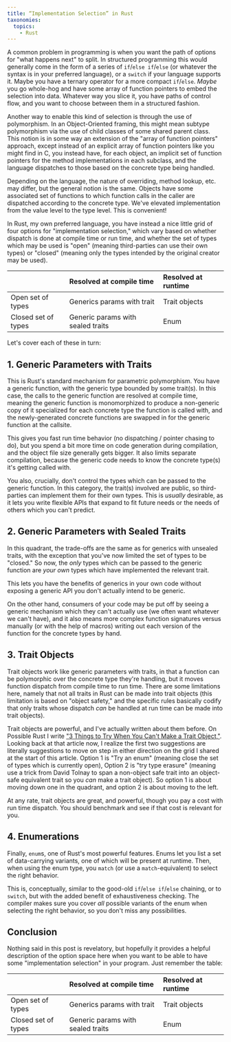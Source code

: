 ```yaml
---
title: “Implementation Selection” in Rust
taxonomies:
  topics:
    - Rust
---
```


A common problem in programming is when you want the path of options for "what happens
next" to split. In structured programming this would generally come in the form of
a series of `if`/`else if`/`else` (or whatever the syntax is in your preferred language),
or a `switch` if your language supports it. Maybe you have a ternary operator for a more
compact `if`/`else`. _Maybe_ you go whole-hog and have some array of function pointers
to embed the selection into data. Whatever way you slice it, you have paths of control
flow, and you want to choose between them in a structured fashion.

<!-- more -->

Another way to enable this kind of selection is through the use of polymorphism. In an
Object-Oriented framing, this might mean subtype polymorphism via the use of child classes
of some shared parent class. This notion is in some way an extension of the "array of
function pointers" approach, except instead of an explicit array of function pointers like
you might find in C, you instead have, for each object, an implicit set of function pointers
for the method implementations in each subclass, and the language dispatches to those
based on the concrete type being handled.

Depending on the language, the nature of overriding, method lookup, etc. may differ, but the
general notion is the same. Objects have some associated set of functions to which function
calls in the caller are dispatched according to the concrete type. We've elevated
implementation from the value level to the type level. This is convenient!

In Rust, my own preferred language, you have instead a nice little grid of four options
for "implementation selection," which vary based on whether dispatch is done at compile
time or run time, and whether the set of types which may be used is "open" (meaning
third-parties can use their own types) or "closed" (meaning only the types intended by the
original creator may be used).

|                     | Resolved at compile time          | Resolved at runtime |
|:--------------------|:----------------------------------|:--------------------|
| Open set of types   | Generics params with trait        | Trait objects       |
| Closed set of types | Generic params with sealed traits | Enum                |

Let's cover each of these in turn:

## 1. Generic Parameters with Traits

This is Rust's standard mechanism for parametric polymorphism. You have a generic function,
with the generic type bounded by some trait(s). In this case, the calls to the generic
function are resolved at compile time, meaning the generic function is monomorphized to produce
a non-generic copy of it specialized for each concrete type the function is called with,
and the newly-generated concrete functions are swapped in for the generic function at the callsite.

This gives you fast run time behavior (no dispatching / pointer chasing to do), but you
spend a bit more time on code generation during compilation, and the object file size generally
gets bigger. It also limits separate compilation, because the generic code needs to know the
concrete type(s) it's getting called with.

You also, crucially, don't control the types which can be passed to the generic function. In
this category, the trait(s) involved are public, so third-parties can implement them for their
own types. This is _usually_ desirable, as it lets you write flexible APIs that expand to fit
future needs or the needs of others which you can't predict.

## 2. Generic Parameters with Sealed Traits

In this quadrant, the trade-offs are the same as for generics with unsealed traits, with the
exception that you've now limited the set of types to be "closed." So now, the _only_ types
which can be passed to the generic function are _your own_ types which have implemented the
relevant trait.

This lets you have the benefits of generics in your own code without exposing a generic API
you don't actually intend to be generic.

On the other hand, consumers of your code may be put off by seeing a generic mechanism which
they can't actually use (we often want whatever we can't have), and it also means more complex
function signatures versus manually (or with the help of macros) writing out each version of
the function for the concrete types by hand.

## 3. Trait Objects

Trait objects work like generic parameters with traits, in that a function can be polymorphic
over the concrete type they're handling, but it moves function dispatch from compile time to
run time. There are some limitations here, namely that not all traits in Rust can be made into
trait objects (this limitation is based on "object safety," and the specific rules basically
codify that only traits whose dispatch _can_ be handled at run time can be made into trait
objects).

Trait objects are powerful, and I've actually written about them before. On Possible Rust I
write ["3 Things to Try When You Can't Make a Trait Object,"][pr_trait_object]. Looking back
at that article now, I realize the first two suggestions are literally suggestions to move
on step in either direction on the grid I shared at the start of this article. Option 1 is
"Try an enum" (meaning close the set of types which is currently open), Option 2 is
"try type erasure" (meaning use a trick from David Tolnay to span a non-object safe trait
into an object-safe equivalent trait so you _can_ make a trait object). So option 1 is
about moving down one in the quadrant, and option 2 is about moving to the left.

At any rate, trait objects are great, and powerful, though you pay a cost with run time
dispatch. You should benchmark and see if that cost is relevant for you.

## 4. Enumerations

Finally, `enum`s, one of Rust's most powerful features. Enums let you list a set of
data-carrying variants, one of which will be present at runtime. Then, when using
the enum type, you `match` (or use a `match`-equivalent) to select the right behavior.

This is, conceptually, similar to the good-old `if`/`else if`/`else` chaining, or to
`switch`, but with the added benefit of exhaustiveness checking. The compiler makes sure
you cover _all_ possible variants of the enum when selecting the right behavior, so you
don't miss any possibilities.

## Conclusion

Nothing said in this post is revelatory, but hopefully it provides a helpful description
of the option space here when you want to be able to have some "implementation selection"
in your program. Just remember the table:

|                     | Resolved at compile time          | Resolved at runtime |
|:--------------------|:----------------------------------|:--------------------|
| Open set of types   | Generics params with trait        | Trait objects       |
| Closed set of types | Generic params with sealed traits | Enum                |

[pr_trait_object]: https://www.possiblerust.com/pattern/3-things-to-try-when-you-can-t-make-a-trait-object
